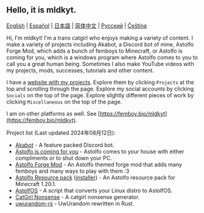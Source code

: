 ## Hello, it is mldkyt.

[English](https://github.com/mldkyt/mldkyt/blob/main//README.md) | [Español](https://github.com/mldkyt/mldkyt/blob/main//README_ES.md) | [日本語](https://github.com/mldkyt/mldkyt/blob/main//README_JA.md) | [简体中文](https://github.com/mldkyt/mldkyt/blob/main//README_CN.md) | [Русский](https://github.com/mldkyt/mldkyt/blob/main//README_RU.md) | [Čeština](https://github.com/mldkyt/mldkyt/blob/main//README_CZ.md)

Hi, I'm mldkyt! I'm a trans catgirl who enjoys making a variety of content. I make a variety of projects including Akabot, a Discord bot of mine, Astolfo Forge Mod, which adds a bunch of femboys to Minecraft, or Astolfo is coming for you, which is a windows program where Astolfo comes to you to call you a great human being. Sometimes I also make YouTube videos with my projects, mods, successes, tutorials and other content.

I have a [website with my projects](https://mldkyt.nekoweb.org/). Explore them by clicking `Projects` at the top and scrolling through the page. Explore my social accounts by clicking `Socials` on the top of the page. Explore slightly different pieces of work by clicking `Miscellaneous` on the top of the page.

I am on other platforms as well. See [https://femboy.bio/mldkyt](https://femboy.bio/mldkyt).

Project list (Last updated 2024年08月12日):

- [Akabot](https://mldkyt.nekoweb.org/project/akabot) - A feature packed Discord bot.
- [Astolfo is coming for you](https://github.com/mldkyt/AstolfoIsComingForYou/releases) - Astolfo comes to your house with either compliments or to shut down your PC.
- [Astolfo Forge Mod](https://github.com/mldkyt/AstolfoForge/releases) - An Astolfo themed forge mod that adds many femboys and many ways to play with them :3
- [Astolfo Resource pack](https://github.com/mldkyt/AstolfoResourcePack) ([installer](https://github.com/mldkyt/AstolfoResourcePackInstaller/releases/)) - An Astolfo resource pack for Minecraft 1.20.1.
- [AstolfOS](https://github.com/mldkyt/AstolfOS/wiki/) - A script that converts your Linux distro to AstolfOS.
- [CatGirl Nonsense](https://mldkyt.nekoweb.org/project/catgirlnonsense/) - A catgirl nonsense generator.
- [uwurandom-rs](https://github.com/mldkyt/uwurandom-rs/) - UwUrandom rewritten in Rust.
